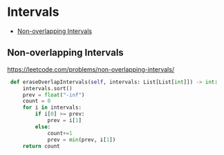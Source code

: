 # Intervals


+ [Non-overlapping Intervals](#problems/non-overlapping-intervals)

## Non-overlapping Intervals

https://leetcode.com/problems/non-overlapping-intervals/

```python
 def eraseOverlapIntervals(self, intervals: List[List[int]]) -> int:
     intervals.sort()
     prev = float("-inf")
     count = 0
     for i in intervals:
         if i[0] >= prev:
             prev = i[1]
         else:
             count+=1
             prev = min(prev, i[1])
     return count
```

##